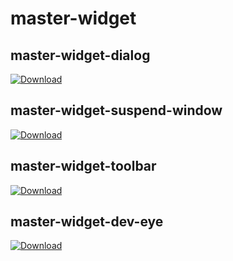# master-widget
## master-widget-dialog
[ ![Download](https://api.bintray.com/packages/ooftf/maven/master-widget-dialog/images/download.svg) ](https://bintray.com/ooftf/maven/master-widget-dialog/_latestVersion)
## master-widget-suspend-window
[ ![Download](https://api.bintray.com/packages/ooftf/maven/master-widget-suspend-window/images/download.svg) ](https://bintray.com/ooftf/maven/master-widget-suspend-window/_latestVersion)
## master-widget-toolbar
[ ![Download](https://api.bintray.com/packages/ooftf/maven/master-widget-toolbar/images/download.svg) ](https://bintray.com/ooftf/maven/master-widget-toolbar/_latestVersion)
## master-widget-dev-eye
[ ![Download](https://api.bintray.com/packages/ooftf/maven/master-widget-dev-eye/images/download.svg) ](https://bintray.com/ooftf/maven/master-widget-dev-eye/_latestVersion)